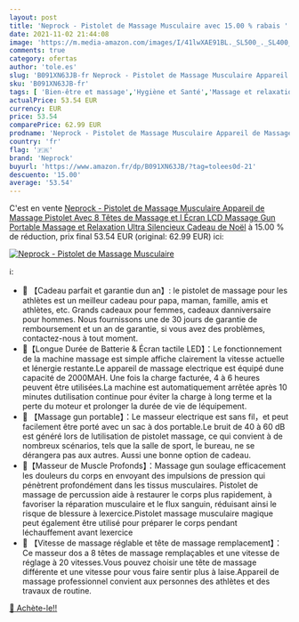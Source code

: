 ```yaml
---
layout: post
title: 'Neprock - Pistolet de Massage Musculaire avec 15.00 % rabais '
date: 2021-11-02 21:44:08
image: 'https://m.media-amazon.com/images/I/41lwXAE91BL._SL500_._SL400_.jpg'
comments: true
category: ofertas
author: 'tole.es'
slug: 'B091XN63JB-fr Neprock - Pistolet de Massage Musculaire Appareil de...'
sku: 'B091XN63JB-fr'
tags: [ 'Bien-être et massage','Hygiène et Santé','Massage et relaxation','Masseurs électriques','Masseurs électriques portables','neprock', ]
actualPrice: 53.54 EUR
currency: EUR
price: 53.54
comparePrice: 62.99 EUR
prodname: 'Neprock - Pistolet de Massage Musculaire Appareil de Massage Pistolet Avec 8 Têtes de Massage et l Écran LCD Massage Gun Portable Massage et Relaxation Ultra Silencieux  Cadeau de Noël'
country: 'fr'
flag: '🇫🇷'
brand: 'Neprock'
buyurl: 'https://www.amazon.fr/dp/B091XN63JB/?tag=tolees0d-21'
descuento: '15.00'
average: '53.54'
---
```


C'est en vente [Neprock - Pistolet de Massage Musculaire Appareil de Massage Pistolet Avec 8 Têtes de Massage et l Écran LCD Massage Gun Portable Massage et Relaxation Ultra Silencieux  Cadeau de Noël](https://www.amazon.fr/dp/B091XN63JB/?tag=tolees0d-21)  à  15.00 % de réduction, prix final  53.54 EUR (original: 62.99 EUR) ici:

[![Neprock - Pistolet de Massage Musculaire](https://m.media-amazon.com/images/I/41lwXAE91BL._SL500_._SL400_.jpg)](https://www.amazon.fr/dp/B091XN63JB/?tag=tolees0d-21)

ℹ️:

- 🏃 【Cadeau parfait et garantie dun an】: le pistolet de massage pour les athlètes est un meilleur cadeau pour papa, maman, famille, amis et athlètes, etc. Grands cadeaux pour femmes, cadeaux danniversaire pour hommes. Nous fournissons une de 30 jours de garantie de remboursement et un an de garantie, si vous avez des problèmes, contactez-nous à tout moment.
- 🏃【Longue Durée de Batterie & Écran tactile LED】：Le fonctionnement de la machine massage est simple affiche clairement la vitesse actuelle et lénergie restante.Le appareil de massage electrique est équipé dune capacité de 2000MAH. Une fois la charge facturée, 4 à 6 heures peuvent être utilisées.La machine est automatiquement arrêtée après 10 minutes dutilisation continue pour éviter la charge à long terme et la perte du moteur et prolonger la durée de vie de léquipement.
- 🏃 【Massage gun portable】：Le masseur electrique est sans fil，et peut facilement être porté avec un sac à dos portable.Le bruit de 40 à 60 dB est généré lors de lutilisation de pistolet massage, ce qui convient à de nombreux scénarios, tels que la salle de sport, le bureau, ne se dérangera pas aux autres. Aussi une bonne option de cadeau.
- 🏃【Masseur de Muscle Profonds】：Massage gun soulage efficacement les douleurs du corps en envoyant des impulsions de pression qui pénètrent profondément dans les tissus musculaires. Pistolet de massage de percussion aide à restaurer le corps plus rapidement, à favoriser la réparation musculaire et le flux sanguin, réduisant ainsi le risque de blessure à lexercice.Pistolet massage musculaire magique peut également être utilisé pour préparer le corps pendant léchauffement avant lexercice
- 🏃 【Vitesse de massage réglable et tête de massage remplacement】：Ce masseur dos a 8 têtes de massage remplaçables et une vitesse de réglage à 20 vitesses.Vous pouvez choisir une tête de massage différente et une vitesse pour vous faire sentir plus à laise.Appareil de massage professionnel convient aux personnes des athlètes et des travaux de routine.

[🛒 Achète-le!!](https://www.amazon.fr/dp/B091XN63JB/?tag=tolees0d-21)
